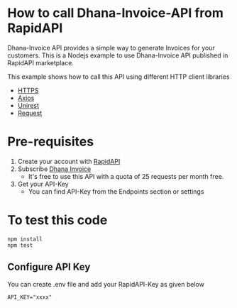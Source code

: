 # How to call Dhana-Invoice-API from RapidAPI
Dhana-Invoice API provides a simple way to generate Invoices for your customers.  This is a Nodejs example to use Dhana-Invoice API published in RapidAPI marketplace.  

This example shows how to call this API using different HTTP client libraries
- [HTTPS](https://nodejs.org/api/https.html#https_https_request_options_callback)
- [Axios](https://www.npmjs.com/package/axios)
- [Unirest](https://www.npmjs.com/package/unirest)
- [Request](https://www.npmjs.com/package/request)

# Pre-requisites
1. Create your account with [RapidAPI](https://rapidapi.com) 
2. Subscribe [Dhana Invoice](https://rapidapi.com/orbitsolve/api/dhana-invoice)
    - It's free to use this API with a quota of 25 requests per month free.
3. Get your API-Key  
    - You can find API-Key from the Endpoints section or settings

# To test this code
    npm install
    npm test

## Configure API Key
You can create .env file and add your RapidAPI-Key as given below

    API_KEY="xxxx"
